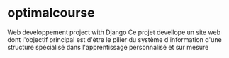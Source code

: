 # optimalcourse
Web developpement project with Django
Ce projet devellope un site web dont l'objectif principal est d'ètre le pilier du système d'information d'une structure spécialisé dans l'apprentissage personnalisé et sur mesure
